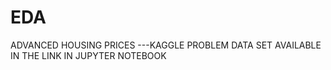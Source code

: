 # EDA

ADVANCED HOUSING PRICES ---KAGGLE PROBLEM
DATA SET AVAILABLE IN THE LINK IN JUPYTER NOTEBOOK
